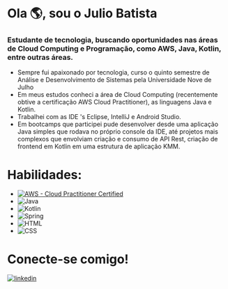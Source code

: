 
# Ola 🌎, sou o Julio Batista

### Estudante de tecnologia, buscando oportunidades nas áreas de Cloud Computing e Programação, como AWS, Java, Kotlin, entre outras áreas.

- Sempre fui apaixonado por tecnologia, curso o quinto semestre de Análise e Desenvolvimento de Sistemas pela Universidade Nove de Julho
- Em meus estudos conheci a área de Cloud Computing (recentemente obtive a certificação AWS Cloud Practitioner), as linguagens Java e Kotlin.
- Trabalhei com as IDE 's Eclipse, IntelliJ e Android Studio.
- Em bootcamps que participei pude desenvolver desde uma aplicação Java simples que rodava no próprio console da IDE, até projetos mais complexos que envolviam criação e consumo de API Rest, criação de frontend em Kotlin em uma estrutura de aplicação KMM.


# Habilidades:
- [![AWS - Cloud Practitioner Certified](https://img.shields.io/badge/AWS-%23FF9900.svg?style=for-the-badge&logo=amazon-aws&logoColor=white)](https://www.credly.com/badges/f6fc8ffe-306d-49ab-ac88-3d060e2910db)
- ![Java](https://img.shields.io/badge/java-%23ED8B00.svg?style=for-the-badge&logo=openjdk&logoColor=white) 
- ![Kotlin](https://img.shields.io/badge/kotlin-%237F52FF.svg?style=for-the-badge&logo=kotlin&logoColor=white) 
- ![Spring](https://img.shields.io/badge/spring-%236DB33F.svg?style=for-the-badge&logo=spring&logoColor=white)
- ![HTML](https://img.shields.io/badge/HTML5-E34F26?style=for-the-badge&logo=html5&logoColor=white)
- ![CSS](https://img.shields.io/badge/CSS3-1572B6?style=for-the-badge&logo=css3&logoColor=white)


 # Conecte-se comigo!
[![linkedin](https://img.shields.io/badge/linkedin-0A66C2?style=for-the-badge&logo=linkedin&logoColor=white)](https://www.linkedin.com/in/juliobatistab/)

<!--
**iamjuliobatista/iamjuliobatista** is a ✨ _special_ ✨ repository because its `README.md` (this file) appears on your GitHub profile.

Here are some ideas to get you started:

- 🔭 I’m currently working on ...
- 🌱 I’m currently learning ...
- 👯 I’m looking to collaborate on ...
- 🤔 I’m looking for help with ...
- 💬 Ask me about ...
- 📫 How to reach me: ...
- 😄 Pronouns: ...
- ⚡ Fun fact: ...
-->
